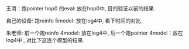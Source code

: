 王清：跑pointer hop0 的eval: 放在hop0中, 目的验证以前的结果.

自己的设备: 跑reinfo 5model: 放在log4中, 看下时间的对比.

朱老师: 前一个跑reinfo 4model: 放在log4中, 后一个跑pointer 4model：放在log4中 , 对比下这连个模型的结果.
